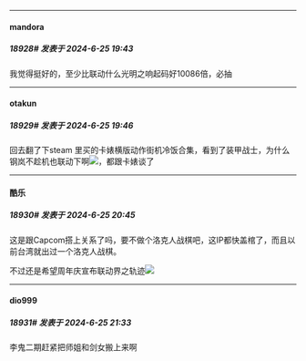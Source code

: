 ﻿
*****

####  mandora  
##### 18928#       发表于 2024-6-25 19:43

我觉得挺好的，至少比联动什么光明之响起码好10086倍，必抽

*****

####  otakun  
##### 18929#       发表于 2024-6-25 19:46

回去翻了下steam 里买的卡婊横版动作街机冷饭合集，看到了装甲战士，为什么钢岚不趁机也联动下啊<img src="https://static.saraba1st.com/image/smiley/face2017/068.png" referrerpolicy="no-referrer">，都跟卡婊谈了


*****

####  酷乐  
##### 18930#       发表于 2024-6-25 20:45

这是跟Capcom搭上关系了吗，要不做个洛克人战棋吧，这IP都快盖棺了，而且以前台湾就出过一个洛克人战棋。

不过还是希望周年庆宣布联动界之轨迹<img src="https://static.saraba1st.com/image/smiley/face2017/220.png" referrerpolicy="no-referrer">


*****

####  dio999  
##### 18931#       发表于 2024-6-25 21:33

李鬼二期赶紧把师姐和剑女搬上来啊

